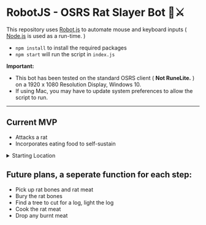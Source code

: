 # RobotJS - OSRS Rat Slayer Bot 🐀⚔️

This repository uses [Robot.js](https://robotjs.io/) to automate mouse and keyboard inputs ( [Node.js](https://nodejs.org/en) is used as a run-time. )

- `npm install` to install the required packages
- `npm start` will run the script in `index.js`

**Important:**

- This bot has been tested on the standard OSRS client ( **Not RuneLite.** ) on a 1920 x 1080 Resolution Display, Windows 10.
- If using Mac, you may have to update system preferences to allow the script to run.

---

## Current MVP

- Attacks a rat
- Incorporates eating food to self-sustain

<details>

  <summary>Starting Location</summary>

<img src="./rat-bot.png" alt="alt text" width="800"/>

</details>

## Future plans, a seperate function for each step:

- Pick up rat bones and rat meat
- Bury the rat bones
- Find a tree to cut for a log, light the log
- Cook the rat meat
- Drop any burnt meat
